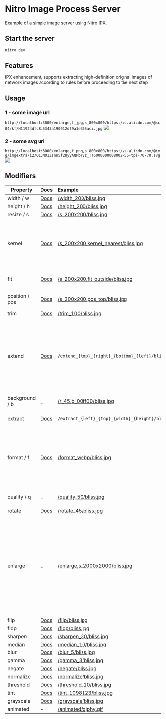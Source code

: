 # Nitro Image Process Server

Example of a simple image server using Nitro [IPX](https://github.com/unjs/ipx).

## Start the server

```bash
nitro dev
```

## Features

IPX enhancement, supports extracting high-definition original images of network images according to rules before
proceeding to the next step

## Usage

### 1 - some image url

`http://localhost:3000/enlarge,f_jpg,s_800x800/https://s.alicdn.com/@sc04/kf/H11924dfc8c5343a190912df9a1e305aci.jpg`
<img src="http://localhost:3000/enlarge,f_jpg,s_800x800/https://s.alicdn.com/@sc04/kf/H11924dfc8c5343a190912df9a1e305aci.jpg" />

### 2 - some svg url

`http://localhost:3000/enlarge,f_png,s_800x800/https://s.alicdn.com/@img/imgextra/i2/O1CN01Zsnn5f28yyAQPbYyz_!!6000000008002-55-tps-70-70.svg`
<img src="http://localhost:3000/enlarge,f_png,s_800x800/https://s.alicdn.com/@img/imgextra/i2/O1CN01Zsnn5f28yyAQPbYyz_!!6000000008002-55-tps-70-70.svg" />

## Modifiers

| Property       | Docs                                                            | Example                                                                                         | Comments                                                                                                                                                          |
|----------------|:----------------------------------------------------------------|:------------------------------------------------------------------------------------------------|:------------------------------------------------------------------------------------------------------------------------------------------------------------------|
| width / w      | [Docs](https://sharp.pixelplumbing.com/api-resize#resize)       | [/width_200/bliss.jpg](http://localhost:3000/width_200/bliss.jpg)                               |
| height / h     | [Docs](https://sharp.pixelplumbing.com/api-resize#resize)       | [/height_200/bliss.jpg](http://localhost:3000/height_200/bliss.jpg)                             |
| resize / s     | [Docs](https://sharp.pixelplumbing.com/api-resize#resize)       | [/s_200x200/bliss.jpg](http://localhost:3000/s_200x200/bliss.jpg)                               |
| kernel         | [Docs](https://sharp.pixelplumbing.com/api-resize#resize)       | [/s_200x200,kernel_nearest/bliss.jpg](http://localhost:3000/s_200x200,kernel_nearest/bliss.jpg) | Supported kernel: `nearest`, `cubic`, `mitchell`, `lanczos2` and `lanczos3` (default).                                                                            |
| fit            | [Docs](https://sharp.pixelplumbing.com/api-resize#resize)       | [/s_200x200,fit_outside/bliss.jpg](http://localhost:3000/s_200x200,fit_outside/bliss.jpg)       | Sets `fit` option for `resize`.                                                                                                                                   |
| position / pos | [Docs](https://sharp.pixelplumbing.com/api-resize#resize)       | [/s_200x200,pos_top/bliss.jpg](http://localhost:3000/s_200x200,pos_top/bliss.jpg)               | Sets `position` option for `resize`.                                                                                                                              |
| trim           | [Docs](https://sharp.pixelplumbing.com/api-resize#trim)         | [/trim_100/bliss.jpg](http://localhost:3000/trim_100/bliss.jpg)                                 |
| extend         | [Docs](https://sharp.pixelplumbing.com/api-resize#extend)       | `/extend_{top}_{right}_{bottom}_{left}/bliss.jpg`                                               | Extend / pad / extrude one or more edges of the image with either the provided background colour or pixels derived from the image.                                |
| background / b | \_                                                              | [/r_45,b_00ff00/bliss.jpg](http://localhost:3000/r_45,b_00ff00/bliss.jpg)                       |
| extract        | [Docs](https://sharp.pixelplumbing.com/api-resize#extract)      | `/extract_{left}_{top}_{width}_{height}/bliss.jpg`                                              | Extract/crop a region of the image.                                                                                                                               |
| format / f     | [Docs](https://sharp.pixelplumbing.com/api-output#toformat)     | [/format_webp/bliss.jpg](http://localhost:3000/format_webp/bliss.jpg)                           | Supported format: `jpg`, `jpeg`, `png`, `webp`, `avif`, `gif`, `heif`, `tiff` and `auto` (experimental only with middleware)                                      |
| quality / q    | \_                                                              | [/quality_50/bliss.jpg](http://localhost:3000/quality_50/bliss.jpg)                             | Accepted values: 0 to 100                                                                                                                                         |
| rotate         | [Docs](https://sharp.pixelplumbing.com/api-operation#rotate)    | [/rotate_45/bliss.jpg](http://localhost:3000/rotate_45/bliss.jpg)                               |
| enlarge        | \_                                                              | [/enlarge,s_2000x2000/bliss.jpg](http://localhost:3000/enlarge,s_2000x2000/bliss.jpg)           | Allow the image to be upscaled. By default the returned image will never be larger than the source in any dimension, while preserving the requested aspect ratio. |
| flip           | [Docs](https://sharp.pixelplumbing.com/api-operation#flip)      | [/flip/bliss.jpg](http://localhost:3000/flip/bliss.jpg)                                         |
| flop           | [Docs](https://sharp.pixelplumbing.com/api-operation#flop)      | [/flop/bliss.jpg](http://localhost:3000/flop/bliss.jpg)                                         |
| sharpen        | [Docs](https://sharp.pixelplumbing.com/api-operation#sharpen)   | [/sharpen_30/bliss.jpg](http://localhost:3000/sharpen_30/bliss.jpg)                             |
| median         | [Docs](https://sharp.pixelplumbing.com/api-operation#median)    | [/median_10/bliss.jpg](http://localhost:3000/median_10/bliss.jpg)                               |
| blur           | [Docs](https://sharp.pixelplumbing.com/api-operation#blur)      | [/blur_5/bliss.jpg](http://localhost:3000/blur_5/bliss.jpg)                                     |
| gamma          | [Docs](https://sharp.pixelplumbing.com/api-operation#gamma)     | [/gamma_3/bliss.jpg](http://localhost:3000/gamma_3/bliss.jpg)                                   |
| negate         | [Docs](https://sharp.pixelplumbing.com/api-operation#negate)    | [/negate/bliss.jpg](http://localhost:3000/negate/bliss.jpg)                                     |
| normalize      | [Docs](https://sharp.pixelplumbing.com/api-operation#normalize) | [/normalize/bliss.jpg](http://localhost:3000/normalize/bliss.jpg)                               |
| threshold      | [Docs](https://sharp.pixelplumbing.com/api-operation#threshold) | [/threshold_10/bliss.jpg](http://localhost:3000/threshold_10/bliss.jpg)                         |
| tint           | [Docs](https://sharp.pixelplumbing.com/api-colour#tint)         | [/tint_1098123/bliss.jpg](http://localhost:3000/tint_1098123/bliss.jpg)                         |
| grayscale      | [Docs](https://sharp.pixelplumbing.com/api-colour#grayscale)    | [/grayscale/bliss.jpg](http://localhost:3000/grayscale/bliss.jpg)                               |
| animated       | -                                                               | [/animated/giphy.gif](http://localhost:3000/animated/giphy.gif)                                 | Experimental                                                                                                                                                      |
